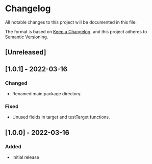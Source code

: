 # Changelog
All notable changes to this project will be documented in this file.

The format is based on [Keep a Changelog](https://keepachangelog.com/en/1.0.0/),
and this project adheres to [Semantic Versioning](https://semver.org/spec/v2.0.0.html).

## [Unreleased]

## [1.0.1] - 2022-03-16

### Changed
- Renamed main package directory.

### Fixed
- Unused fields in target and testTarget functions.

## [1.0.0] - 2022-03-16

### Added
- Initial release
